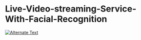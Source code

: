 # Live-Video-streaming-Service-With-Facial-Recognition

<a href="https://www.youtube.com/watch?v=YVwn4THOrl0&ab_channel=MarkBates" title="Video Demo"><img src="{image-url}" alt="Alternate Text" /></a>
